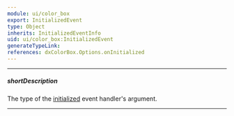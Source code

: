 ```yaml
---
module: ui/color_box
export: InitializedEvent
type: Object
inherits: InitializedEventInfo
uid: ui/color_box:InitializedEvent
generateTypeLink: 
references: dxColorBox.Options.onInitialized
---
```

---
##### shortDescription
The type of the [initialized]({basewidgetpath}/Events/#initialized) event handler's argument.

---
<!-- Description goes here -->